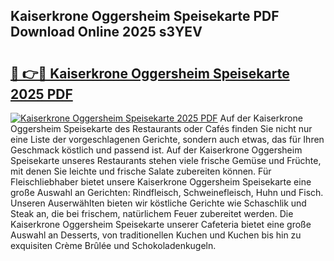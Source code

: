 ## Kaiserkrone Oggersheim Speisekarte PDF Download Online 2025 s3YEV

# <h2><a href="http://gc95w4.nevu.top/?p=Kaiserkrone+Oggersheim+Speisekarte">🔗 👉🔴 Kaiserkrone Oggersheim Speisekarte 2025 PDF</a></h2>

[![Kaiserkrone Oggersheim Speisekarte 2025 PDF](https://i.imgur.com/dBaPXMq.png)](http://gc95w4.nevu.top/?p=Kaiserkrone+Oggersheim+Speisekarte)
Auf der Kaiserkrone Oggersheim Speisekarte des Restaurants oder Cafés finden Sie nicht nur eine Liste der vorgeschlagenen Gerichte, sondern auch etwas, das für Ihren Geschmack köstlich und passend ist. Auf der Kaiserkrone Oggersheim Speisekarte unseres Restaurants stehen viele frische Gemüse und Früchte, mit denen Sie leichte und frische Salate zubereiten können. Für Fleischliebhaber bietet unsere Kaiserkrone Oggersheim Speisekarte eine große Auswahl an Gerichten: Rindfleisch, Schweinefleisch, Huhn und Fisch. Unseren Auserwählten bieten wir köstliche Gerichte wie Schaschlik und Steak an, die bei frischem, natürlichem Feuer zubereitet werden. Die Kaiserkrone Oggersheim Speisekarte unserer Cafeteria bietet eine große Auswahl an Desserts, von traditionellen Kuchen und Kuchen bis hin zu exquisiten Crème Brûlée und Schokoladenkugeln.
